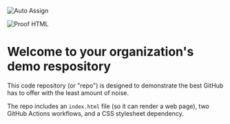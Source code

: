 ![Auto Assign](https://github.com/pyenthusiasts/demo-repository/actions/workflows/auto-assign.yml/badge.svg)

![Proof HTML](https://github.com/pyenthusiasts/demo-repository/actions/workflows/proof-html.yml/badge.svg)

# Welcome to your organization's demo respository
This code repository (or "repo") is designed to demonstrate the best GitHub has to offer with the least amount of noise.

The repo includes an `index.html` file (so it can render a web page), two GitHub Actions workflows, and a CSS stylesheet dependency.

